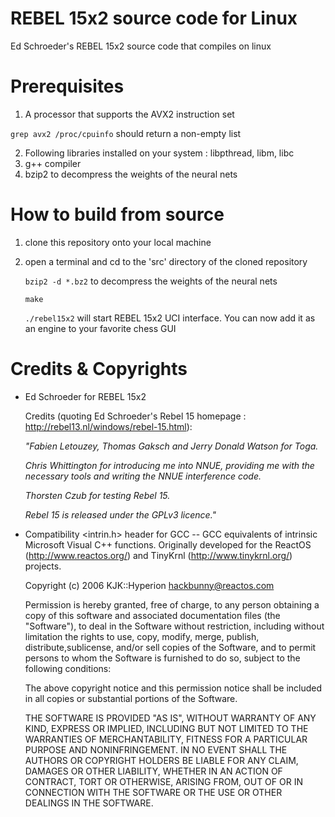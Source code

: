 # REBEL 15x2 source code for Linux
Ed Schroeder's REBEL 15x2 source code that compiles on linux

# Prerequisites
1. A processor that supports the AVX2 instruction set

  `grep avx2 /proc/cpuinfo` should return a non-empty list

2. Following libraries installed on your system : libpthread, libm, libc
3. g++ compiler
4. bzip2 to decompress the weights of the neural nets

# How to build from source
1. clone this repository onto your local machine

2. open a terminal and cd to the 'src' directory of the cloned repository
   
   `bzip2 -d *.bz2` to decompress the weights of the neural nets
   
   `make`
   
   `./rebel15x2` will start REBEL 15x2 UCI interface. You can now add it as an engine to your favorite chess GUI

# Credits & Copyrights
- Ed Schroeder for REBEL 15x2

  Credits (quoting Ed Schroeder's Rebel 15 homepage : http://rebel13.nl/windows/rebel-15.html):
    
  _"Fabien Letouzey, Thomas Gaksch and Jerry Donald Watson for Toga._
    
  _Chris Whittington for introducing me into NNUE, providing me with the necessary tools and writing the NNUE interference code._
   
  _Thorsten Czub for testing Rebel 15._

  _Rebel 15 is released under the GPLv3 licence."_

- Compatibility <intrin.h> header for GCC -- GCC equivalents of intrinsic Microsoft Visual C++ functions. Originally developed for the ReactOS (<http://www.reactos.org/>) and TinyKrnl (<http://www.tinykrnl.org/>) projects.

  Copyright (c) 2006 KJK::Hyperion <hackbunny@reactos.com>

  Permission is hereby granted, free of charge, to any person obtaining a copy of this software and associated documentation files (the "Software"), to deal in the Software without restriction, including without limitation the rights to use, copy, modify, merge, publish, distribute,sublicense, and/or sell copies of the Software, and to permit persons to whom the Software is furnished to do so, subject to the following conditions:

  The above copyright notice and this permission notice shall be included in all copies or substantial portions of the Software.
  
  THE SOFTWARE IS PROVIDED "AS IS", WITHOUT WARRANTY OF ANY KIND, EXPRESS OR IMPLIED, INCLUDING BUT NOT LIMITED TO THE WARRANTIES OF MERCHANTABILITY,       FITNESS FOR A PARTICULAR PURPOSE AND NONINFRINGEMENT. IN NO EVENT SHALL THE AUTHORS OR COPYRIGHT HOLDERS BE LIABLE FOR ANY CLAIM, DAMAGES OR OTHER        LIABILITY, WHETHER IN AN ACTION OF CONTRACT, TORT OR OTHERWISE, ARISING FROM, OUT OF OR IN CONNECTION WITH THE SOFTWARE OR THE USE OR OTHER DEALINGS IN THE SOFTWARE.
   
